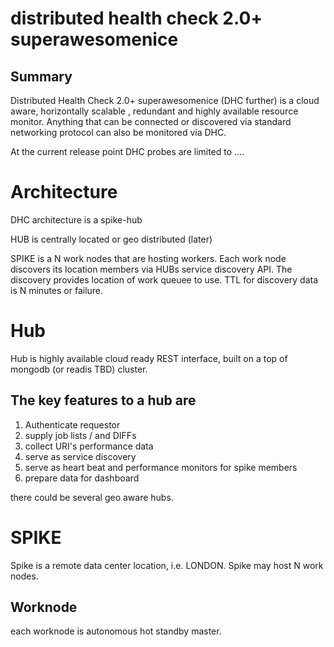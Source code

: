distributed health check 2.0+ superawesomenice
=

Summary
--

Distributed Health Check 2.0+ superawesomenice (DHC further) is a cloud aware, horizontally scalable , redundant and highly available resource monitor. Anything that can be connected or discovered via standard networking protocol can also be monitored via DHC. 

At the current release point DHC probes are limited to ....


Architecture
==

DHC architecture is a spike-hub 

HUB is centrally located or geo distributed (later)

SPIKE is a N work nodes that are hosting workers. Each work node discovers its location members via HUBs service discovery API.
The discovery provides location of work queuee to use. TTL for discovery data is N minutes or failure.

Hub
===
Hub is highly available cloud ready REST interface, built on a top of mongodb (or readis TBD) cluster.

The key features to a hub are
---

1. Authenticate requestor 
2. supply job lists / and DIFFs
3. collect URI's performance data
4. serve as service discovery
5. serve as heart beat and performance monitors for spike members
6. prepare data for dashboard

there could be several geo aware hubs.

SPIKE
===

Spike is a remote data center location, i.e. LONDON. Spike may host N work nodes. 

  Worknode
  ---
  
  each worknode is autonomous hot standby master. 


